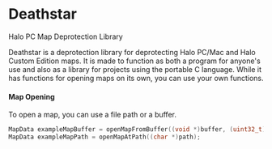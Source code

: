 Deathstar
=========

Halo PC Map Deprotection Library

  Deathstar is a deprotection library for deprotecting Halo PC/Mac and Halo Custom Edition maps. It is made to function as both a program for anyone's use and also as a library for projects using the portable C language. While it has functions for opening maps on its own, you can use your own functions.
  
#### Map Opening
  To open a map, you can use a file path or a buffer.
  
``` c
MapData exampleMapBuffer = openMapFromBuffer((void *)buffer, (uint32_t)length);
MapData exampleMapPath = openMapAtPath((char *)path);
```
